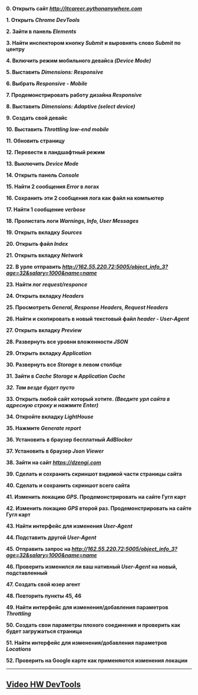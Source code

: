 **0. Открыть сайт *<u>http://itcareer.pythonanywhere.com</u>***

**1. Открыть *Chrome DevTools***

**2. Зайти в панель *Elements***

**3. Найти инспектором кнопку *Submit* и выровнять слово *Submit* по центру**

**4. Включить режим мобильного девайса *(Device Mode)***

**5. Выставить *Dimensions: Responsive***

**6. Выбрать *Responsive - Mobile***

**7. Продемонстрировать работу дизайна *Responsive***

**8. Выставить *Dimensions: Adaptive (select device)***

**9. Создать свой девайс**

**10. Выставить *Throttling low-end mobile***

**11. Обновить страницу**

**12. Перевести в ландшафтный режим**

**13. Выключить *Device Mode***

**14. Открыть панель *Console***

**15. Найти 2 сообщения *Error* в логах**

**16. Сохранить эти 2 сообщения лога как файл на компьютер**

**17. Найти 1 сообщение *verbose***

**18. Пролистать логи *Warnings, Info, User Messages***

**19. Открыть вкладку *Sources***

**20. Открыть файл *Index***

**21. Открыть вкладку *Network***

**22. В урле отправить *<u>http://162.55.220.72:5005/object_info_3?age=32&salary=1000&name=name</u>***

**23. Найти лог *request/responce***

**24. Открыть вкладку *Headers***

**25. Просмотреть *General, Response Headers, Request Headers***

**26. Найти и скопировать в новый текстовый файл *header - User-Agent***

**27. Открыть вкладку *Preview***

**28. Развернуть все уровни вложенности *JSON***

**29. Открыть вкладку *Application***

**30. Развернуть все *Storage* в левом столбце**

**31. Зайти в *Cache Storage* и *Application Cache***

***32. Там везде будет пусто***

**33. Открыть любой сайт который хотите. *(Введите урл сайта в адресную строку и нажмите Enter)***

**34. Откройте вкладку *LightHouse***

**35. Нажмите *Generate report***

**36. Установить в браузер бесплатный *AdBlocker***

**37. Установить в браузер *Json Viewer***

**38. Зайти на сайт *<u>https://dzengi.com</u>***

**39. Сделать и сохранить скриншот видимой части страницы сайта**

**40. Сделать и сохранить скриншот всего сайта**

**41. Изменить локацию *GPS*. Продемонстрировать на сайте Гугл карт**

**42. Изменить локацию *GPS* второй раз. Продемонстрировать на сайте Гугл карт**

**43. Найти интерфейс для изменения *User-Agent***

**44. Подставить другой *User-Agent***

**45. Отправить запрос на *<u>http://162.55.220.72:5005/object_info_3?age=32&salary=1000&name=name</u>***

**46. Проверить изменился ли ваш нативный *User-Agent* на новый, подставленный**

**47. Создать свой юзер агент**

**48. Повторить пункты 45, 46**

**49. Найти интерфейс для изменения/добавления параметров *Throttling***

**50. Создать свои параметры плохого соединения и проверить как будет загружаться страница**

**51. Найти интерфейс для изменения/добавления параметров *Locations***

**52. Проверить на Google карте как применяются изменения локации**


_____


## <u>Video HW DevTools</u>
